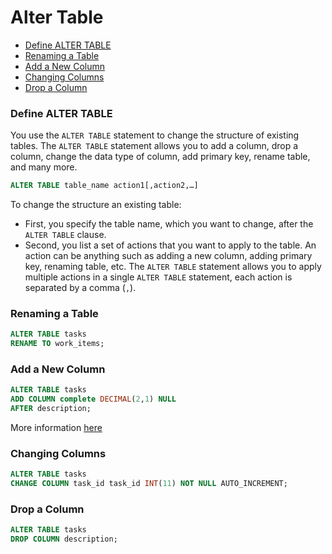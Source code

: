 # Alter Table

* [Define ALTER TABLE](#define-alter-table)
* [Renaming a Table](#renaming-a-table)
* [Add a New Column](#add-a-new-column)
* [Changing Columns](#changing-columns)
* [Drop a Column](#drop-a-column)

### Define ALTER TABLE
You use the `ALTER TABLE` statement to change the structure of existing tables. The `ALTER TABLE` statement allows you to add a column, drop a column, change the data type of column, add primary key, rename table, and many more.

```sql
ALTER TABLE table_name action1[,action2,…]
```

To change the structure an existing table:
* First, you specify the table name, which you want to change, after the `ALTER TABLE`  clause.
* Second, you list a set of actions that you want to apply to the table. An action can be anything such as adding a new column, adding primary key, renaming table, etc. The `ALTER TABLE` statement allows you to apply multiple actions in a single `ALTER TABLE` statement, each action is separated by a comma (`,`).

### Renaming a Table
```sql
ALTER TABLE tasks
RENAME TO work_items;
```

### Add a New Column
```sql
ALTER TABLE tasks
ADD COLUMN complete DECIMAL(2,1) NULL
AFTER description;
```
More information [here](./add-columns.md)

### Changing Columns
```sql
ALTER TABLE tasks
CHANGE COLUMN task_id task_id INT(11) NOT NULL AUTO_INCREMENT;
```

### Drop a Column
```sql
ALTER TABLE tasks
DROP COLUMN description;
```
